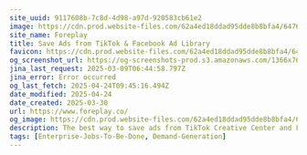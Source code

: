 ```yaml
---
site_uuid: 9117608b-7c8d-4d98-a97d-920583cb61e2
image: https://cdn.prod.website-files.com/62a4ed18ddad95dde8b8bfa4/64764d3e078e7de02dd02991_Open%20Graph%20-%20Home.webp
site_name: Foreplay
title: Save Ads from TikTok & Facebook Ad Library
favicon: https://cdn.prod.website-files.com/62a4ed18ddad95dde8b8bfa4/647129174d2274576936dda2_Group%2048098.png
og_screenshot_url: https://og-screenshots-prod.s3.amazonaws.com/1366x768/80/false/5c236427a2b30ae470be2880bcc9483af78112dfd629d4c7fe3fa3b333911194.jpeg
jina_last_request: 2025-03-09T06:44:58.797Z
jina_error: Error occurred
og_last_fetch: 2025-04-24T09:45:16.494Z
date_modified: 2025-04-24
date_created: 2025-03-30
url: https://www.foreplay.co/
og_image: https://cdn.prod.website-files.com/62a4ed18ddad95dde8b8bfa4/64764d3e078e7de02dd02991_Open%20Graph%20-%20Home.webp
description: The best way to save ads from TikTok Creative Center and Facebook Ad Library, organize them into boards and share ad inspiration with your team.
tags: [Enterprise-Jobs-To-Be-Done, Demand-Generation]
---
```


